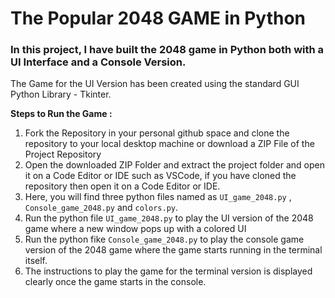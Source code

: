 # The Popular 2048 GAME in Python

### In this project, I have built the 2048 game in Python both with a UI Interface and a Console Version.

The Game for the UI Version has been created using the standard GUI Python Library - Tkinter.

**Steps to Run the Game :**
1. Fork the Repository in your personal github space and clone the repository to your local desktop machine or download a ZIP File of the Project Repository
2. Open the downloaded ZIP Folder and extract the project folder and open it on a Code Editor or IDE such as VSCode, if you have cloned the repository then open it on a Code Editor or IDE.
3. Here, you will find three python files named as `UI_game_2048.py` , `Console_game_2048.py` and `colors.py`.
4. Run the python file `UI_game_2048.py` to play the UI version of the 2048 game where a new window pops up with a colored UI
5. Run the python fike `Console_game_2048.py` to play the console game version of the 2048 game where the game starts running in the terminal itself.
6. The instructions to play the game for the terminal version is displayed clearly once the game starts in the console.

